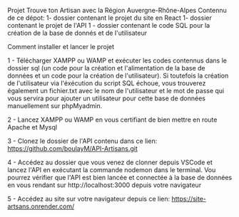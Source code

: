 Projet Trouve ton Artisan avec la Région Auvergne-Rhône-Alpes
Contennu de ce dépot:
1- dossier contenant le projet du site en React
1- dossier contenant le projet de l'API
1 - dossier contenant le code SQL pour la création de la base de donnés et de l'utilisateur

Comment installer et lancer le projet

1 - Télécharger XAMPP ou WAMP et exécuter les codes contennus dans le dossier sql 
(un code pour la création et l'alimentation de la base de données et un code pour
la création de l'utilisateur). Si toutefois la création de l'utilisateur via l'éxécution
du script SQL échoue, vous trouverez également un fichier.txt avec le nom de l'utilisateur
et le mot de passe qui vous servira pour ajouter un utilisateur pour cette base de données
manuellement sur phpMyadmin.

2 - Lancez XAMPP ou WAMP en vous certifiant de bien mettre en route Apache et Mysql

3 - Clonez le dossier de l'API contenu dans ce lien: https://github.com/boulayM/API-Artisans.git

4 - Accédez au dossier que vous venez de clonner depuis VSCode et lancez l'API en exécutant la commande
nodemon dans le terminal. Vou pourrez vérifier que l'API est bien lancée et connectée à la base de données
en vous rendant sur http://localhost:3000 depuis votre navigateur

5 - Accédez au site sur votre navigateur depuis ce lien: https://site-artsans.onrender.com/
